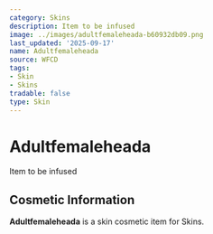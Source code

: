 ```yaml
---
category: Skins
description: Item to be infused
image: ../images/adultfemaleheada-b60932db09.png
last_updated: '2025-09-17'
name: Adultfemaleheada
source: WFCD
tags:
- Skin
- Skins
tradable: false
type: Skin
---
```


# Adultfemaleheada

Item to be infused

## Cosmetic Information

**Adultfemaleheada** is a skin cosmetic item for Skins.

